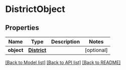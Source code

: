 # DistrictObject

## Properties
Name | Type | Description | Notes
------------ | ------------- | ------------- | -------------
**object** | [**District**](District.md) |  | [optional] 

[[Back to Model list]](../README.md#documentation-for-models) [[Back to API list]](../README.md#documentation-for-api-endpoints) [[Back to README]](../README.md)


